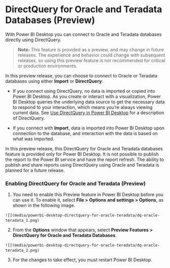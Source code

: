 <properties
   pageTitle="DirectQuery for Oracle and Teradata databases (Preview)"
   description="DirectQuery for Oracle and Teradata databases (Preview)"
   services="powerbi"
   documentationCenter=""
   authors="davidiseminger"
   manager="mblythe"
   editor=""
   tags=""/>

<tags
   ms.service="powerbi"
   ms.devlang="NA"
   ms.topic="article"
   ms.tgt_pltfrm="NA"
   ms.workload="powerbi"
   ms.date="02/23/2016"
   ms.author="davidi"/>

# DirectQuery for Oracle and Teradata Databases (Preview)

With Power BI Desktop you can connect to Oracle and Teradata databases directly using DirectQuery.

>**Note:** This feature is provided as a preview, and may change in future releases. The experience and behavior could change with subsequent releases, so using this preview feature is not recommended for critical or production environments.

In this preview release, you can choose to connect to Oracle or Teradata databases using either **Import** or **DirectQuery**:

-   If you connect using DirectQuery, no data is imported or copied into Power BI Desktop. As you create or interact with a visualization, Power BI Desktop queries the underlying data source to get the necessary data to respond to your interaction, which means you’re always viewing current data. See [Use DirectQuery in Power BI Desktop](powerbi-desktop-use-directquery.md) for a description of DirectQuery.

-   If you connect with **Import**, data is imported into Power BI Desktop upon connection to the database, and interaction with the data is based on what was imported.

In this preview release, this DirectQuery for Oracle and Teradata databases feature is provided only for Power BI Desktop. It is not possible to publish the report to the Power BI service and have the report refresh. The ability to publish and share reports using DirectQuery using Oracle and Teradata is planned for a future release.


### Enabling DirectQuery for Oracle and Teradata (Preview)

1.   You need to enable this Preview feature in Power BI Desktop before you can use it. To enable it, select **File > Options and settings > Options**, as shown in the following image.

    ![](media/powerbi-desktop-directquery-for-oracle-teradata/dq-oracle-teradata_1.png)

2.   From the **Options** window that appears, select **Preview Features > DirectQuery for Oracle and Teradata Databases**.

    ![](media/powerbi-desktop-directquery-for-oracle-teradata/dq-oracle-teradata_2.png)

3.   For the changes to take effect, you must restart Power BI Desktop.
